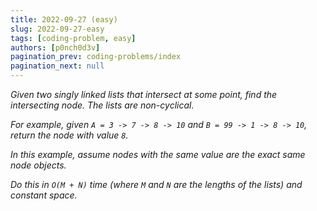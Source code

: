 ```yaml
---
title: 2022-09-27 (easy)
slug: 2022-09-27-easy
tags: [coding-problem, easy]
authors: [p0nch0d3v]
pagination_prev: coding-problems/index
pagination_next: null
---
```

*Given two singly linked lists that intersect at some point, find the intersecting node. The lists are non-cyclical.*

*For example, given `A = 3 -> 7 -> 8 -> 10` and `B = 99 -> 1 -> 8 -> 10`, return the node with value `8`.*

*In this example, assume nodes with the same value are the exact same node objects.*

*Do this in `O(M + N)` time (where `M` and `N` are the lengths of the lists) and constant space.*
